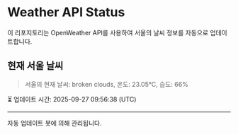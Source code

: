 
# Weather API Status

이 리포지토리는 OpenWeather API를 사용하여 서울의 날씨 정보를 자동으로 업데이트합니다.

## 현재 서울 날씨
> 서울의 현재 날씨: broken clouds, 온도: 23.05°C, 습도: 66%

⏳ 업데이트 시간: 2025-09-27 09:56:38 (UTC)

---
자동 업데이트 봇에 의해 관리됩니다.
